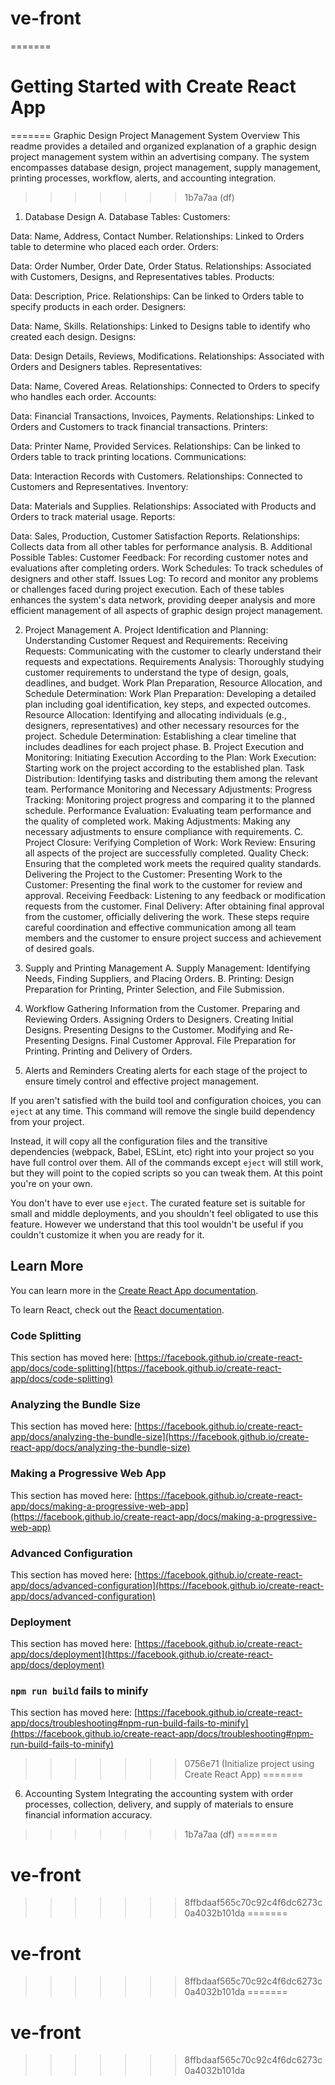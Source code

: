 
# ve-front
=======
# Getting Started with Create React App
=======
Graphic Design Project Management System
Overview
This readme provides a detailed and organized explanation of a graphic design project management system within an advertising company. The system encompasses database design, project management, supply management, printing processes, workflow, alerts, and accounting integration.
>>>>>>> 1b7a7aa (df)

1. Database Design
A. Database Tables:
Customers:

Data: Name, Address, Contact Number.
Relationships: Linked to Orders table to determine who placed each order.
Orders:

Data: Order Number, Order Date, Order Status.
Relationships: Associated with Customers, Designs, and Representatives tables.
Products:

Data: Description, Price.
Relationships: Can be linked to Orders table to specify products in each order.
Designers:

Data: Name, Skills.
Relationships: Linked to Designs table to identify who created each design.
Designs:

Data: Design Details, Reviews, Modifications.
Relationships: Associated with Orders and Designers tables.
Representatives:

Data: Name, Covered Areas.
Relationships: Connected to Orders to specify who handles each order.
Accounts:

Data: Financial Transactions, Invoices, Payments.
Relationships: Linked to Orders and Customers to track financial transactions.
Printers:

Data: Printer Name, Provided Services.
Relationships: Can be linked to Orders table to track printing locations.
Communications:

Data: Interaction Records with Customers.
Relationships: Connected to Customers and Representatives.
Inventory:

Data: Materials and Supplies.
Relationships: Associated with Products and Orders to track material usage.
Reports:

Data: Sales, Production, Customer Satisfaction Reports.
Relationships: Collects data from all other tables for performance analysis.
B. Additional Possible Tables:
Customer Feedback:
For recording customer notes and evaluations after completing orders.
Work Schedules:
To track schedules of designers and other staff.
Issues Log:
To record and monitor any problems or challenges faced during project execution.
Each of these tables enhances the system's data network, providing deeper analysis and more efficient management of all aspects of graphic design project management.

2. Project Management
A. Project Identification and Planning:
Understanding Customer Request and Requirements:
Receiving Requests: Communicating with the customer to clearly understand their requests and expectations.
Requirements Analysis: Thoroughly studying customer requirements to understand the type of design, goals, deadlines, and budget.
Work Plan Preparation, Resource Allocation, and Schedule Determination:
Work Plan Preparation: Developing a detailed plan including goal identification, key steps, and expected outcomes.
Resource Allocation: Identifying and allocating individuals (e.g., designers, representatives) and other necessary resources for the project.
Schedule Determination: Establishing a clear timeline that includes deadlines for each project phase.
B. Project Execution and Monitoring:
Initiating Execution According to the Plan:
Work Execution: Starting work on the project according to the established plan.
Task Distribution: Identifying tasks and distributing them among the relevant team.
Performance Monitoring and Necessary Adjustments:
Progress Tracking: Monitoring project progress and comparing it to the planned schedule.
Performance Evaluation: Evaluating team performance and the quality of completed work.
Making Adjustments: Making any necessary adjustments to ensure compliance with requirements.
C. Project Closure:
Verifying Completion of Work:
Work Review: Ensuring all aspects of the project are successfully completed.
Quality Check: Ensuring that the completed work meets the required quality standards.
Delivering the Project to the Customer:
Presenting Work to the Customer: Presenting the final work to the customer for review and approval.
Receiving Feedback: Listening to any feedback or modification requests from the customer.
Final Delivery: After obtaining final approval from the customer, officially delivering the work.
These steps require careful coordination and effective communication among all team members and the customer to ensure project success and achievement of desired goals.

3. Supply and Printing Management
A. Supply Management:
Identifying Needs, Finding Suppliers, and Placing Orders.
B. Printing:
Design Preparation for Printing, Printer Selection, and File Submission.
4. Workflow
Gathering Information from the Customer.
Preparing and Reviewing Orders.
Assigning Orders to Designers.
Creating Initial Designs.
Presenting Designs to the Customer.
Modifying and Re-Presenting Designs.
Final Customer Approval.
File Preparation for Printing.
Printing and Delivery of Orders.
5. Alerts and Reminders
Creating alerts for each stage of the project to ensure timely control and effective project management.

 
If you aren't satisfied with the build tool and configuration choices, you can `eject` at any time. This command will remove the single build dependency from your project.

Instead, it will copy all the configuration files and the transitive dependencies (webpack, Babel, ESLint, etc) right into your project so you have full control over them. All of the commands except `eject` will still work, but they will point to the copied scripts so you can tweak them. At this point you're on your own.

You don't have to ever use `eject`. The curated feature set is suitable for small and middle deployments, and you shouldn't feel obligated to use this feature. However we understand that this tool wouldn't be useful if you couldn't customize it when you are ready for it.

## Learn More

You can learn more in the [Create React App documentation](https://facebook.github.io/create-react-app/docs/getting-started).

To learn React, check out the [React documentation](https://reactjs.org/).

### Code Splitting

This section has moved here: [https://facebook.github.io/create-react-app/docs/code-splitting](https://facebook.github.io/create-react-app/docs/code-splitting)

### Analyzing the Bundle Size

This section has moved here: [https://facebook.github.io/create-react-app/docs/analyzing-the-bundle-size](https://facebook.github.io/create-react-app/docs/analyzing-the-bundle-size)

### Making a Progressive Web App

This section has moved here: [https://facebook.github.io/create-react-app/docs/making-a-progressive-web-app](https://facebook.github.io/create-react-app/docs/making-a-progressive-web-app)

### Advanced Configuration

This section has moved here: [https://facebook.github.io/create-react-app/docs/advanced-configuration](https://facebook.github.io/create-react-app/docs/advanced-configuration)

### Deployment

This section has moved here: [https://facebook.github.io/create-react-app/docs/deployment](https://facebook.github.io/create-react-app/docs/deployment)

### `npm run build` fails to minify

This section has moved here: [https://facebook.github.io/create-react-app/docs/troubleshooting#npm-run-build-fails-to-minify](https://facebook.github.io/create-react-app/docs/troubleshooting#npm-run-build-fails-to-minify)
>>>>>>> 0756e71 (Initialize project using Create React App)
=======
6. Accounting System
Integrating the accounting system with order processes, collection, delivery, and supply of materials to ensure financial information accuracy.
>>>>>>> 1b7a7aa (df)
=======
# ve-front
>>>>>>> 8ffbdaaf565c70c92c4f6dc6273c0a4032b101da
=======
# ve-front
>>>>>>> 8ffbdaaf565c70c92c4f6dc6273c0a4032b101da
=======
# ve-front
>>>>>>> 8ffbdaaf565c70c92c4f6dc6273c0a4032b101da

